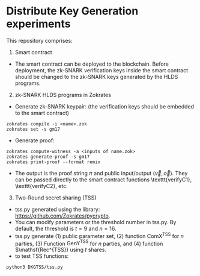 # Distribute Key Generation experiments
This repository comprises:

1. Smart contract
- The smart contract can be deployed to the blockchain. Before deployment, the zk-SNARK verification keys inside the smart contract should be changed to the zk-SNARK keys generated by the HLDS programs.

2. zk-SNARK HLDS programs in Zokrates
- Generate zk-SNARK keypair: (the verification keys should be embedded to the smart contract)
```
zokrates compile -i <name>.zok
zokrates set -s gm17
```
- Generate proof:
```
zokrates compute-witness -a <inputs of name.zok>
zokrates generate-proof -s gm17
zokrates print-proof --format remix
```
- The output is the proof string $\pi$ and public input/output ($\vec{v},\vec{o}$). They can be passed directly to the smart contract functions \texttt{verifyC1}, \texttt{verifyC2}, etc.
3. Two-Round secret sharing (TSS)
- tss.py generated using the library: https://github.com/Zokrates/pycrypto.
- You can modify parameters or the threshold number in tss.py. By default, the threshold is $t=9$ and $n=16$.
- tss.py generate (1) public parameter set, (2) function $\mathsf{ComX^{TSS}}$ for $n$ parties, (3) Function $\mathsf{GenY^{TSS}}$ for $n$ parties, and (4) function $\mathsf{Rec^{TSS}} using $t$ shares.
- to test TSS functions:
```
python3 DKGTSS/tss.py
```
